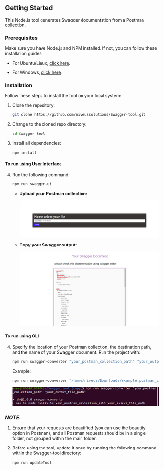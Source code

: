 
## Getting Started

This Node.js tool generates Swagger documentation from a Postman collection.

### Prerequisites

Make sure you have Node.js and NPM installed. If not, you can follow these installation guides:

- For Ubuntu/Linux, [click here](https://www.geeksforgeeks.org/installation-of-node-js-on-linux/).

- For Windows, [click here](https://www.geeksforgeeks.org/installation-of-node-js-on-windows/).

### Installation

Follow these steps to install the tool on your local system:

1. Clone the repository:
   ```sh
   git clone https://github.com/niveussolutions/Swagger-tool.git
   ```

2. Change to the cloned repo directory:
   ```sh
   cd Swagger-tool
   ```

3. Install all dependencies:
   ```sh
   npm install
   ```

#### To run using User Interface

4. Run the following command:
   ```sh
   npm run swagger-ui
   ```

   - **Upload your Postman collection:**
   
     ![Upload Postman Collection](./uploads/Screenshot%20from%202023-05-16%2014-57-41.png)

   - **Copy your Swagger output:**
   
     ![Copy Swagger Output](./uploads/Screenshot%20from%202023-05-16%2015-34-41.png)

#### To run using CLI

4. Specify the location of your Postman collection, the destination path, and the name of your Swagger document. Run the project with:
   ```sh
   npm run swagger-converter "your_postman_collection_path" "your_output_file_path"
   ```

   Example:
   ```sh
   npm run swagger-converter "/home/niveus/Downloads/example.postman_collection.json" "/home/niveus/Downloads/example_output.yaml"
   ```

   ![Run CLI](./uploads/Screenshot%20from%202023-05-16%2015-03-59.png)

### **_NOTE:_**  
1. Ensure that your requests are beautified (you can use the beautify option in Postman), and all Postman requests should be in a single folder, not grouped within the main folder.

2. Before using the tool, update it once by running the following command within the Swagger-tool directory:
   ```sh
   npm run updateTool
   ```
